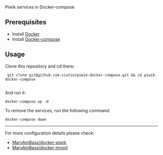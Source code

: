 Piwik services in Docker-compose

## Prerequisites
* Install [Docker](http://docker.io/)
* Install [Docker-compose](https://docs.docker.com/compose/install/)

## Usage 

Clone this repository and cd there:
```
 git clone git@github.com:siutin/piwik-docker-compose.git && cd piwik-docker-compose
 
```
And run it:

```
docker-compose up -d

```
To remove the services, run the following command:
```
docker-compose down

```


----

For more configuration details please check:

* [MarvAmBass/docker-piwik](https://github.com/MarvAmBass/docker-piwik)
* [MarvAmBass/docker-mysql](https://github.com/MarvAmBass/docker-mysql)

